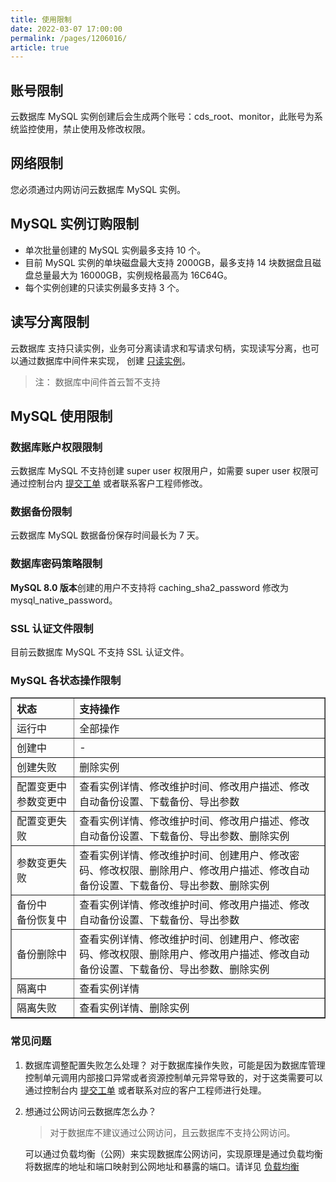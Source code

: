 ```yaml
---
title: 使用限制
date: 2022-03-07 17:00:00
permalink: /pages/1206016/
article: true
---
```



## 账号限制

云数据库 MySQL 实例创建后会生成两个账号：cds_root、monitor，此账号为系统监控使用，禁止使用及修改权限。

## 网络限制

您必须通过内网访问云数据库 MySQL 实例。

## MySQL 实例订购限制

- 单次批量创建的 MySQL 实例最多支持 10 个。
- 目前 MySQL 实例的单块磁盘最大支持 2000GB，最多支持 14 块数据盘且磁盘总量最大为 16000GB，实例规格最高为 16C64G。
- 每个实例创建的只读实例最多支持 3 个。

## 读写分离限制

云数据库 支持只读实例，业务可分离读请求和写请求句柄，实现读写分离，也可以通过数据库中间件来实现， 创建 [只读实例](./03.只读实例.md#控制台创建)。

>注： 数据库中间件首云暂不支持

## MySQL 使用限制

### 数据库账户权限限制

云数据库 MySQL 不支持创建 super user 权限用户，如需要 super user 权限可通过控制台内 [提交工单](../12.联系我们.md) 或者联系客户工程师修改。

### 数据备份限制

云数据库 MySQL 数据备份保存时间最长为 7 天。

### 数据库密码策略限制

**MySQL 8.0 版本**创建的用户不支持将 caching_sha2_password 修改为 mysql_native_password。

### SSL 认证文件限制

目前云数据库 MySQL 不支持 SSL 认证文件。

### MySQL 各状态操作限制

<table width="95%" border="1" cellpadding="2" cellspacing="1">
	<thead>
        <tr>
            <th align="left" width="20%">状态</th>
            <th align="left" width="80%">支持操作</th>
        </tr>
    </thead>
    <tbody>
        <tr>
            <td>运行中</td>
            <td>全部操作</td>
        </tr>
        <tr>
            <td>创建中</td>
            <td>-</td>
        </tr>
        <tr>
            <td>创建失败</td>
            <td>删除实例</td>
        </tr>
        <tr>
            <td>配置变更中</br>参数变更中</td>
            <td>查看实例详情、修改维护时间、修改用户描述、修改自动备份设置、下载备份、导出参数</td>
        </tr>
        <tr>
            <td>配置变更失败</td>
            <td>查看实例详情、修改维护时间、修改用户描述、修改自动备份设置、下载备份、导出参数、删除实例</td>
        </tr>
        <tr>
            <td>参数变更失败</td>
            <td>查看实例详情、修改维护时间、创建用户、修改密码、修改权限、删除用户、修改用户描述、修改自动备份设置、下载备份、导出参数、删除实例</td>
        </tr>
        <tr>
            <td>备份中</br>备份恢复中</td>
            <td>查看实例详情、修改维护时间、修改用户描述、修改自动备份设置、下载备份、导出参数</td>
        </tr>
        <tr>
            <td>备份删除中</td>
            <td>查看实例详情、修改维护时间、创建用户、修改密码、修改权限、删除用户、修改用户描述、修改自动备份设置、下载备份、导出参数、删除实例</td>
        </tr>
        <tr>
            <td>隔离中</td>
            <td>查看实例详情</td>
        </tr>
        <tr>
            <td>隔离失败</td>
            <td>查看实例详情、删除实例</td>
        </tr>
    </tbody>
</table>

### 常见问题

1. 数据库调整配置失败怎么处理？
   对于数据库操作失败，可能是因为数据库管理控制单元调用内部接口异常或者资源控制单元异常导致的，对于这类需要可以通过控制台内 [提交工单](../12.联系我们.md) 或者联系对应的客户工程师进行处理。

2. 想通过公网访问云数据库怎么办？

   > 对于数据库不建议通过公网访问，且云数据库不支持公网访问。
   
    可以通过负载均衡（公网）来实现数据库公网访问，实现原理是通过负载均衡将数据库的地址和端口映射到公网地址和暴露的端口。请详见 [负载均衡](https://gic-help.capitalonline.net/cn/doc/haproxy) 